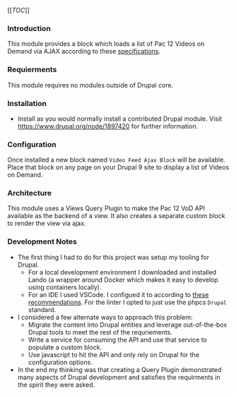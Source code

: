 [[_TOC_]]

### Introduction

This module provides a block which loads a list of Pac 12 Videos on Demand via AJAX according to these [specifications](https://docs.google.com/document/d/1AYhUe6AtDEEXRzXm1h39r43u7LclSVybLLl7KcgJUNE/edit#).

### Requierments
This module requires no modules outside of Drupal core.

### Installation
* Install as you would normally install a contributed Drupal module. Visit
   https://www.drupal.org/node/1897420 for further information.

### Configuration
Once installed a new block named `Video Feed Ajax Block` will be available. Place that block on any page on your Drupal 9 site to display a list of Videos on Demand.

### Architecture
This module uses a Views Query Plugin to make the Pac 12 VoD API available as the backend of a view. It also creates a separate custom block to render the view via ajax.

### Development Notes
* The first thing I had to do for this project was setup my tooling for Drupal.
  * For a local development environment I downloaded and installed Lando (a wrapper around Docker which makes it easy to develop using containers locally).
  * For an IDE I used VSCode. I configued it to according to [these recommendations](https://www.drupal.org/docs/develop/development-tools/configuring-visual-studio-code). For the linter I opted to just use the phpcs `Drupal` standard.
* I considered a few alternate ways to approach this problem:
  * Migrate the content into Drupal entities and leverage out-of-the-box Drupal tools to meet the rest of the requriements.
  * Write a service for consuming the API and use that service to populate a custom block.
  * Use javascript to hit the API and only rely on Drupal for the configuration options.
* In the end my thinking was that creating a Query Plugin demonstrated many aspects
  of Drupal development and satisfies the requirments in the spirit they
  were asked.

